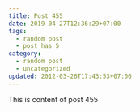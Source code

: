 ```yaml
---
title: Post 455
date: 2019-04-27T12:36:29+07:00
tags:
  - random post
  - post has 5
category:
  - random post
  - uncategorized
updated: 2012-03-26T17:43:53+07:00
---
```

This is content of post 455